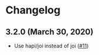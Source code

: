 # Changelog

## 3.2.0 (March 30, 2020)

* Use hapi/joi instead of joi ([#11](https://github.com/Ksyos/koi/pull/11))